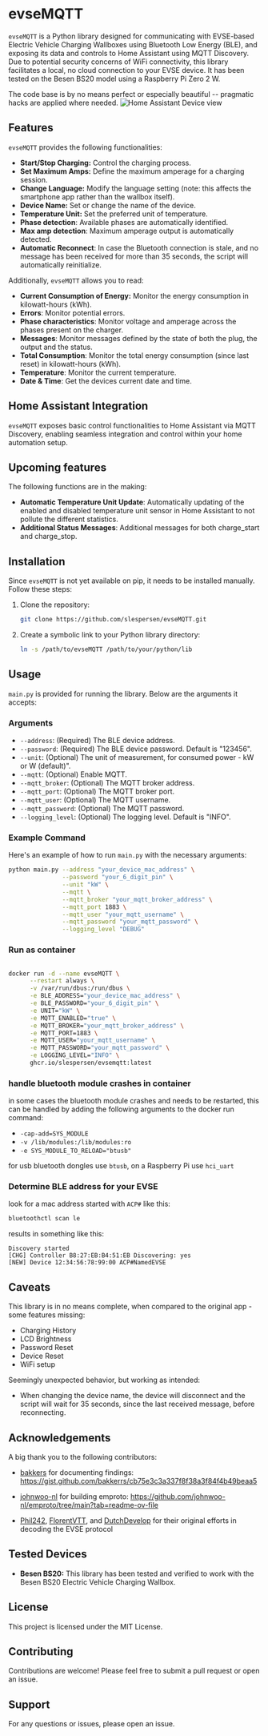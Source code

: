 # evseMQTT

`evseMQTT` is a Python library designed for communicating with EVSE-based Electric Vehicle Charging Wallboxes using Bluetooth Low Energy (BLE), and exposing its data and controls to Home Assistant using MQTT Discovery.
Due to potential security concerns of WiFi connectivity, this library facilitates a local, no cloud connection to your EVSE device. It has been tested on the Besen BS20 model using a Raspberry Pi Zero 2 W.

The code base is by no means perfect or especially beautiful -- pragmatic hacks are applied where needed.
![Home Assistant Device view](https://raw.githubusercontent.com/slespersen/evseMQTT/refs/heads/main/evseMQTT_home_assistant.png)

## Features

`evseMQTT` provides the following functionalities:

- **Start/Stop Charging:** Control the charging process.
- **Set Maximum Amps:** Define the maximum amperage for a charging session.
- **Change Language:** Modify the language setting (note: this affects the smartphone app rather than the wallbox itself).
- **Device Name:** Set or change the name of the device.
- **Temperature Unit:** Set the preferred unit of temperature.
- **Phase detection**: Available phases are automatically identified.
- **Max amp detection**: Maximum amperage output is automatically detected.
- **Automatic Reconnect**: In case the Bluetooth connection is stale, and no message has been received for more than 35 seconds, the script will automatically reinitialize.

Additionally, `evseMQTT` allows you to read:

- **Current Consumption of Energy:** Monitor the energy consumption in kilowatt-hours (kWh).
- **Errors**: Monitor potential errors.
- **Phase characteristics**: Monitor voltage and amperage across the phases present on the charger.
- **Messages**: Monitor messages defined by the state of both the plug, the output and the status.
- **Total Consumption**: Monitor the total energy consumption (since last reset) in kilowatt-hours (kWh).
- **Temperature**: Monitor the current temperature.
- **Date & Time**: Get the devices current date and time.

## Home Assistant Integration

`evseMQTT` exposes basic control functionalities to Home Assistant via MQTT Discovery, enabling seamless integration and control within your home automation setup.

## Upcoming features

The following functions are in the making:

- **Automatic Temperature Unit Update**: Automatically updating of the enabled and disabled temperature unit sensor in Home Assistant to not pollute the different statistics.
- **Additional Status Messages**: Additional messages for both charge_start and charge_stop.

## Installation

Since `evseMQTT` is not yet available on pip, it needs to be installed manually. Follow these steps:

1. Clone the repository:
    ```bash
    git clone https://github.com/slespersen/evseMQTT.git
    ```

2. Create a symbolic link to your Python library directory:
    ```bash
    ln -s /path/to/evseMQTT /path/to/your/python/lib
    ```

## Usage

`main.py` is provided for running the library. Below are the arguments it accepts:

### Arguments

- `--address`: (Required) The BLE device address.
- `--password`: (Required) The BLE device password. Default is "123456".
- `--unit`: (Optional) The unit of measurement, for consumed power - kW or W (default)".
- `--mqtt`: (Optional) Enable MQTT.
- `--mqtt_broker`: (Optional) The MQTT broker address.
- `--mqtt_port`: (Optional) The MQTT broker port.
- `--mqtt_user`: (Optional) The MQTT username.
- `--mqtt_password`: (Optional) The MQTT password.
- `--logging_level`: (Optional) The logging level. Default is "INFO".

### Example Command

Here's an example of how to run `main.py` with the necessary arguments:

```bash
python main.py --address "your_device_mac_address" \
               --password "your_6_digit_pin" \
               --unit "kW" \
               --mqtt \
               --mqtt_broker "your_mqtt_broker_address" \
               --mqtt_port 1883 \
               --mqtt_user "your_mqtt_username" \
               --mqtt_password "your_mqtt_password" \
               --logging_level "DEBUG"
```

### Run as container

```bash

docker run -d --name evseMQTT \
      --restart always \
      -v /var/run/dbus:/run/dbus \
      -e BLE_ADDRESS="your_device_mac_address" \
      -e BLE_PASSWORD="your_6_digit_pin" \
      -e UNIT="kW" \
      -e MQTT_ENABLED="true" \
      -e MQTT_BROKER="your_mqtt_broker_address" \
      -e MQTT_PORT=1883 \
      -e MQTT_USER="your_mqtt_username" \
      -e MQTT_PASSWORD="your_mqtt_password" \
      -e LOGGING_LEVEL="INFO" \
      ghcr.io/slespersen/evsemqtt:latest
```

### handle bluetooth module crashes in container

in some cases the bluetooth module crashes and needs to be restarted,
this can be handled by adding the following arguments to the docker run command:

- `-cap-add=SYS_MODULE`
- `-v /lib/modules:/lib/modules:ro`
- `-e SYS_MODULE_TO_RELOAD="btusb"`

for usb bluetooth dongles use `btusb`, on a Raspberry Pi use `hci_uart`

### Determine BLE address for your EVSE

look for a mac address started with `ACP#` like this:

```bash
bluetoothctl scan le
```

results in something like this:

```plain
Discovery started
[CHG] Controller B8:27:EB:B4:51:EB Discovering: yes
[NEW] Device 12:34:56:78:99:00 ACP#NamedEVSE
```

## Caveats

This library is in no means complete, when compared to the original app - some features missing:

- Charging History
- LCD Brightness
- Password Reset
- Device Reset
- WiFi setup

Seemingly unexpected behavior, but working as intended:

- When changing the device name, the device will disconnect and the script will wait for 35 seconds, since the last received message, before reconnecting.

## Acknowledgements

A big thank you to the following contributors:

- [bakkers](https://github.com/bakkers) for documenting findings: https://gist.github.com/bakkerrs/cb75e3c3a337f8f38a3f84f4b49beaa5

- [johnwoo-nl](https://github.com/johnwoo-nl) for building emproto: https://github.com/johnwoo-nl/emproto/tree/main?tab=readme-ov-file

- [Phil242](https://github.com/Phil242), [FlorentVTT](https://github.com/FlorentVTT), and [DutchDevelop](https://github.com/DutchDevelop) for their original efforts in decoding the EVSE protocol

## Tested Devices

- **Besen BS20:** This library has been tested and verified to work with the Besen BS20 Electric Vehicle Charging Wallbox.

## License

This project is licensed under the MIT License.

## Contributing

Contributions are welcome! Please feel free to submit a pull request or open an issue.

## Support

For any questions or issues, please open an issue.